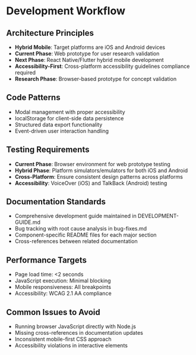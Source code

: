 # Development Workflow

## Architecture Principles
- **Hybrid Mobile**: Target platforms are iOS and Android devices
- **Current Phase**: Web prototype for user research validation
- **Next Phase**: React Native/Flutter hybrid mobile development
- **Accessibility-First**: Cross-platform accessibility guidelines compliance required
- **Research Phase**: Browser-based prototype for concept validation

## Code Patterns
- Modal management with proper accessibility
- localStorage for client-side data persistence
- Structured data export functionality
- Event-driven user interaction handling

## Testing Requirements
- **Current Phase**: Browser environment for web prototype testing
- **Hybrid Phase**: Platform simulators/emulators for both iOS and Android
- **Cross-Platform**: Ensure consistent design patterns across platforms
- **Accessibility**: VoiceOver (iOS) and TalkBack (Android) testing

## Documentation Standards
- Comprehensive development guide maintained in DEVELOPMENT-GUIDE.md
- Bug tracking with root cause analysis in bug-fixes.md
- Component-specific README files for each major section
- Cross-references between related documentation

## Performance Targets
- Page load time: <2 seconds
- JavaScript execution: Minimal blocking
- Mobile responsiveness: All breakpoints
- Accessibility: WCAG 2.1 AA compliance

## Common Issues to Avoid
- Running browser JavaScript directly with Node.js
- Missing cross-references in documentation updates
- Inconsistent mobile-first CSS approach
- Accessibility violations in interactive elements